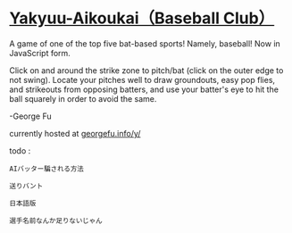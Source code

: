 [Yakyuu-Aikoukai（Baseball Club）](htttp://georgefu.info/y)
===============

A game of one of the top five bat-based sports! Namely, baseball! Now in JavaScript form.

Click on and around the strike zone to pitch/bat (click on the outer edge to not swing). Locate your pitches well to draw groundouts, easy pop flies,
and strikeouts from opposing batters, and use your batter's eye to hit the ball squarely in order to avoid the same.

-George Fu

currently hosted at [georgefu.info/y/](htttp://georgefu.info/y)

todo :

    AIバッター騙される方法

    送りバント

    日本語版

    選手名前なんか足りないじゃん
